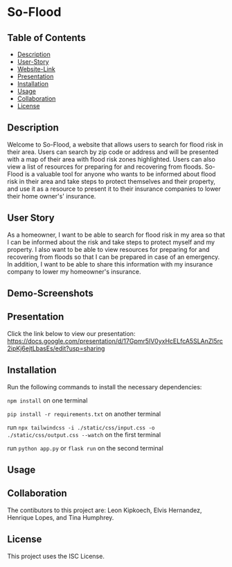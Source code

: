 # So-Flood 

## Table of Contents
 * [Description](#Description)
 * [User-Story](#User-Story)
 * [Website-Link](#Website-Link)
 * [Presentation](#Presentation)
 * [Installation](#Installation)
 * [Usage](#Usage)
 * [Collaboration](#Collaboration)
 * [License](#License)

## Description

Welcome to So-Flood, a website that allows users to search for flood risk in their area. Users can search by zip code or address and will be presented with a map of their area with flood risk zones highlighted.  Users can also view a list of resources for preparing for and recovering from floods. So-Flood is a valuable tool for anyone who wants to be informed about flood risk in their area and take steps to protect themselves and their property, and use it as a resource to present it to their insurance companies to lower their home owner's' insurance. 

## User Story
As a homeowner, I want to be able to search for flood risk in my area so that I can be informed about the risk and take steps to protect myself and my property. I also want to be able to view resources for preparing for and recovering from floods so that I can be prepared in case of an emergency. In addition, I want to be able to share this information with my insurance company to lower my homeowner's insurance.

## Demo-Screenshots


## Presentation
Click the link below to view our presentation:
https://docs.google.com/presentation/d/17Gpmr5IV0yxHcELfcA5SLAnZl5rc2ipKj6ejtLbasEs/edit?usp=sharing

## Installation
Run the following commands to install the necessary dependencies:

`npm install` on one terminal

`pip install -r requirements.txt` on another terminal

run `npx tailwindcss -i ./static/css/input.css -o ./static/css/output.css --watch` on the first terminal 

run `python app.py` or `flask run` on the second terminal

## Usage


## Collaboration 
The contibutors to this project are: Leon Kipkoech, Elvis Hernandez, Henrique Lopes, and Tina Humphrey.

## License 
This project uses the ISC License.